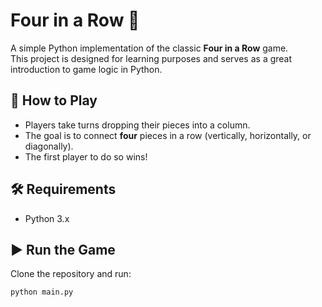 # Four in a Row 🎲  

A simple Python implementation of the classic **Four in a Row** game.  
This project is designed for learning purposes and serves as a great introduction to game logic in Python.  

## 🚀 How to Play  
- Players take turns dropping their pieces into a column.  
- The goal is to connect **four** pieces in a row (vertically, horizontally, or diagonally).  
- The first player to do so wins!  

## 🛠️ Requirements  
- Python 3.x  

## ▶️ Run the Game  
Clone the repository and run:  
```sh
python main.py
